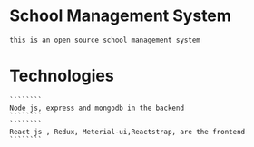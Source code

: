 # School Management System 
    this is an open source school management system 
# Technologies
    ````````
    Node js, express and mongodb in the backend
    ````````
    ````````
    React js , Redux, Meterial-ui,Reactstrap, are the frontend
    ````````

